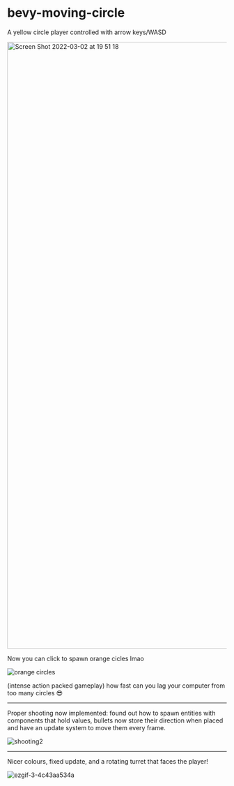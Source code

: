 # bevy-moving-circle
A yellow circle player controlled with arrow keys/WASD

<img width="1392" alt="Screen Shot 2022-03-02 at 19 51 18" src="https://user-images.githubusercontent.com/61964090/156356580-6790c24e-8311-4f46-9851-0e8d8510e1a3.png">

Now you can click to spawn orange cicles lmao

![orange circles](https://user-images.githubusercontent.com/61964090/156549764-9e1d14f2-c470-41de-8bb4-f180300b2d45.gif)

(intense action packed gameplay)
how fast can you lag your computer from too many circles 😎

-------

Proper shooting now implemented: found out how to spawn entities with components that hold values, bullets now store their direction when placed and have an update system to move them every frame.

![shooting2](https://user-images.githubusercontent.com/61964090/159148223-90061417-b1b5-4fef-841b-68e9f3a1c8c1.gif)

-------

Nicer colours, fixed update, and a rotating turret that faces the player!

![ezgif-3-4c43aa534a](https://user-images.githubusercontent.com/61964090/162556963-b89d8634-231e-4d81-9646-fe7e940326c1.gif)
